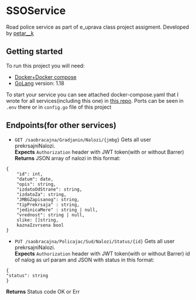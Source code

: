# SSOService
Road police service as part of e_uprava class project assigment. Developed by [petar__k](https://www.linkedin.com/in/petar-komord%C5%BEi%C4%87-23765a233/)
## Getting started
To run this project you will need:
- [Docker+Docker compose](https://www.docker.com/)
- [GoLang](https://go.dev/dl/) version: 1.18 

To start your service you can see attached docker-compose.yaml that I wrote for all services(including this one)
in [this repo](https://github.com/EUPRAVA-TIM1/DockerCompose). Ports can be seen in `.env` there or in `config.go` file of this project

## Endpoints(for other services)

- `GET /saobracajna/Gradjanin/Nalozi/{jmbg}` Gets all user prekrsajniNalozi.\
**Expects** `Authorization` header with JWT token(with or without Barrer) \
**Returns** JSON array of nalozi in this format:
```
{
    "id": int,
    "datum": date,
    "opis": string,
    "izdatoOdStrane": string,
    "izdatoZa": string,
    "JMBGZapisanog": string,
    "tipPrekrsaja" : string,
    "jedinicaMere" : string | null,
    "vrednost": string | null,
    slike: []string,
    kaznaIzvrsena bool
}
```
- `PUT /saobracajna/Policajac/Sud/Nalozi/Status/{id}` Gets all user prekrsajniNalozi.\
  **Expects** `Authorization` header with JWT token(with or without Barrer) id of nalog as url param and JSON with status in this format:
```
{
"status": string
}
```
**Returns** Status code OK or Err
